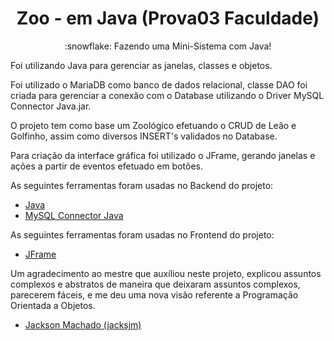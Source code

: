 <h1 align="center">Zoo - em Java (Prova03 Faculdade)</h1>
<p align="center">:snowflake: Fazendo uma Mini-Sistema com Java!</p>

 <p> Foi utilizando Java para gerenciar as janelas, classes e objetos.</p>
 <p> Foi utilizado o MariaDB como banco de dados relacional, classe DAO foi criada para gerenciar a conexão com o Database utilizando o Driver MySQL Connector Java.jar.</p>
 <p> O projeto tem como base um Zoológico efetuando o CRUD de Leão e Golfinho, assim como diversos INSERT's validados no Database.</p>
 <p> Para criação da interface gráfica foi utilizado o JFrame, gerando janelas e ações a partir de eventos efetuado em botões.</p>

As seguintes ferramentas foram usadas no Backend do projeto:

- [Java](https://www.java.com/en//)
- [MySQL Connector Java](https://dev.mysql.com/downloads/connector/j/)

As seguintes ferramentas foram usadas no Frontend do projeto:

- [JFrame](https://docs.oracle.com/javase/7/docs/api/javax/swing/JFrame.html)

 Um agradecimento ao mestre que auxíliou neste projeto, explicou assuntos complexos e abstratos de maneira que deixaram assuntos complexos, parecerem fáceis, e me deu uma nova visão referente a Programação Orientada a Objetos.
- [Jackson Machado (jacksjm)](https://github.com/jacksjm)

